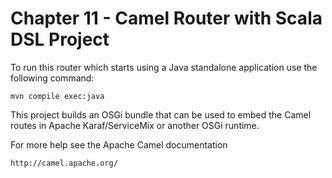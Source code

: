 Chapter 11 - Camel Router with Scala DSL Project
===================================

To run this router which starts using a Java standalone application use the following command:

    mvn compile exec:java
    
This project builds an OSGi bundle that can be used to
embed the Camel routes in Apache Karaf/ServiceMix or another
OSGi runtime.

For more help see the Apache Camel documentation

    http://camel.apache.org/

